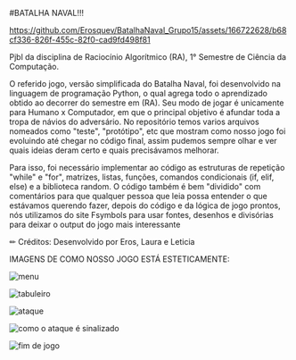 #BATALHA NAVAL!!!


https://github.com/Erosquev/BatalhaNaval_Grupo15/assets/166722628/b68cf336-826f-455c-82f0-cad9fd498f81


Pjbl da disciplina de Raciocínio Algorítmico (RA), 1° Semestre de Ciência da Computação.

O referido jogo, versão simplificada do Batalha Naval, foi desenvolvido na linguagem de programação Python, o qual agrega todo o aprendizado obtido ao decorrer do semestre em (RA). 
Seu modo de jogar é unicamente para Humano x Computador, em que o principal objetivo é afundar toda a tropa de návios do adversário. 
No repositório temos varios arquivos nomeados como "teste", "protótipo", etc que mostram como nosso jogo foi evoluindo até chegar no código final, assim pudemos sempre olhar e ver quais ideias deram certo e quais precisávamos melhorar.

Para isso, foi necessário implementar ao código as estruturas de repetição "while" e "for", matrizes, listas, funções, comandos condicionais (if, elif, else) e a biblioteca random. O código também é bem "dividido" com comentários para que qualquer pessoa que leia possa entender o que estávamos querendo fazer, depois do código e da lógica de jogo prontos, nós utilizamos do site Fsymbols para usar fontes, desenhos e divisórias para deixar o output do jogo mais interessante

✏ Créditos:
  Desenvolvido por Eros, Laura e Leticia


IMAGENS DE COMO NOSSO JOGO ESTÁ ESTETICAMENTE: 

![menu](https://github.com/Erosquev/BatalhaNaval_Grupo15/assets/166722628/db41f12c-9e1f-4e52-88ea-10157a9e98d1)

![tabuleiro](https://github.com/Erosquev/BatalhaNaval_Grupo15/assets/166722628/d91461ca-68b7-4e9d-9421-912fef83ebe8)

![ataque](https://github.com/Erosquev/BatalhaNaval_Grupo15/assets/166722628/359b88b2-6425-4aa4-a3ee-32a2791a8d54)

![como o ataque é sinalizado](https://github.com/Erosquev/BatalhaNaval_Grupo15/assets/166722628/29457e18-7f70-4809-8d6a-ea123e5b4b95)

![fim de jogo](https://github.com/Erosquev/BatalhaNaval_Grupo15/assets/166722628/4842444e-20e2-474e-a663-177b2f91f545)


